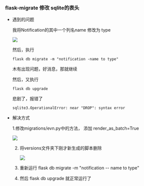 ### flask-migrate  修改 sqlite的表头

- 遇到的问题

  我将Notification的其中一个列名name 修改为 type

  ![](https://mkdown-1256191338.cos.ap-beijing.myqcloud.com//mkdown20200109155010.png)

  然后，执行

  `flask db migrate -m "notification -name to type"`

    木有出现问题，好消息，那就继续

    然后，又执行

  `flask db upgrade`

    悲剧了，报错了

    `sqlite3.OperationalError: near "DROP": syntax error`

- 解决方式

  1.修改migrations/evn.py中的方法， 添加 render_as_batch=True

  ![](https://mkdown-1256191338.cos.ap-beijing.myqcloud.com//mkdown20200109155036.png)

  2. 将versions文件夹下刚才新生成的脚本删除

     ![](https://mkdown-1256191338.cos.ap-beijing.myqcloud.com//mkdown20200109155058.png)

  3. 重新运行 flask db migrate -m "notification -- name to type"

  4. 然后 flask db upgrade 就正常运行了